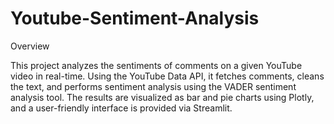 # Youtube-Sentiment-Analysis

Overview

This project analyzes the sentiments of comments on a given YouTube video in real-time. Using the YouTube Data API, it fetches comments, cleans the text, and performs sentiment analysis using the VADER sentiment analysis tool. The results are visualized as bar and pie charts using Plotly, and a user-friendly interface is provided via Streamlit.
